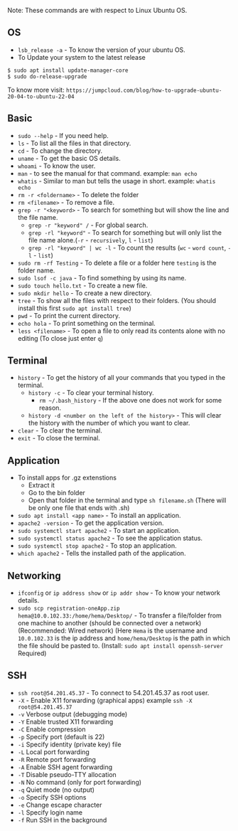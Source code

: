 Note: These commands are with respect to Linux Ubuntu OS.
## OS
* `lsb_release -a` - To know the version of your ubuntu OS.
* To Update your system to the latest release
```
$ sudo apt install update-manager-core
$ sudo do-release-upgrade
```
To know more visit: `https://jumpcloud.com/blog/how-to-upgrade-ubuntu-20-04-to-ubuntu-22-04`

## Basic
* `sudo --help` - If you need help.
* `ls` - To list all the files in that directory.
* `cd` - To change the directory.
* `uname` - To get the basic OS details.
* `whoami` - To know the user.
* `man` - to see the manual for that command. example: `man echo`
* `whatis` - Similar to man but tells the usage in short. example: `whatis echo`
* `rm -r <foldername>` - To delete the folder
* `rm <filename>` - To remove a file.
* `grep -r "<keyword>` - To search for something but will show the line and the file name.
  * `grep -r "keyword" /` - For global search.
  * `grep -rl "keyword"` - To search for something but will only list the file name alone.(`-r` - `recursively`, `l` - `list`)
  * `grep -rl "keyword" | wc -l` - To count the results (`wc` - `word count`, `-l` - `list`)
* `sudo rm -rf Testing` - To delete a file or a folder here `testing` is the folder name.
* `sudo lsof -c java` - To find something by using its name.
* `sudo touch hello.txt` - To create a new file.
* `sudo mkdir hello` - To create a new directory.
* `tree` - To show all the files with respect to their folders. (You should install this first `sudo apt install tree`)
* `pwd` - To print the current directory.
* `echo hola` - To print something on the terminal.
* `less <filename>` - To open a file to only read its contents alone with no editing (To close just enter `q`)
## Terminal
* `history` - To get the history of all your commands that you typed in the terminal.
   * `history -c` - To clear your terminal history.
      * `rm ~/.bash_history` - If the above one does not work for some reason.
   * `history -d <number on the left of the history>` - This will clear the history with the number of which you want to clear.
* `clear` - To clear the terminal.
* `exit` - To close the terminal.

## Application
* To install apps for .gz extenstions
    * Extract it
    * Go to the bin folder
    * Open that folder in the terminal and type `sh filename.sh` (There will be only one file that ends with .sh)
* `sudo apt install <app name>` - To install an application.
* `apache2 -version` - To get the application version.
* `sudo systemctl start apache2` - To start an application.
* `sudo systemctl status apache2` - To see the application status.
* `sudo systemctl stop apache2` - To stop an application.
* `which apache2` - Tells the installed path of the application.

## Networking
* `ifconfig` or `ip address show` or `ip addr show` - To know your network details.
* `sudo scp registration-oneApp.zip hema@10.0.102.33:/home/hema/Desktop/` - To transfer a file/folder from one machine to another (should be connected over a network)(Recommended: Wired network) (Here `Hema` is the username and `10.0.102.33` is the ip address and `home/hema/Desktop` is the path in which the file should be pasted to. (Install: `sudo apt install openssh-server` Required)

## SSH
* `ssh root@54.201.45.37` - To connect to 54.201.45.37 as root user.
 * `-X` - Enable X11 forwarding (graphical apps) example `ssh -X root@54.201.45.37`
 * `-v`	Verbose output (debugging mode)
 * `-Y`	Enable trusted X11 forwarding
 * `-C`	Enable compression
 * `-p`	Specify port (default is 22)
 * `-i`	Specify identity (private key) file
 * `-L`	Local port forwarding
 * `-R`	Remote port forwarding
 * `-A`	Enable SSH agent forwarding
 * `-T`	Disable pseudo-TTY allocation
 * `-N`	No command (only for port forwarding)
 * `-q`	Quiet mode (no output)
 * `-o`	Specify SSH options
 * `-e`	Change escape character
 * `-l`	Specify login name
 * `-f`	Run SSH in the background
